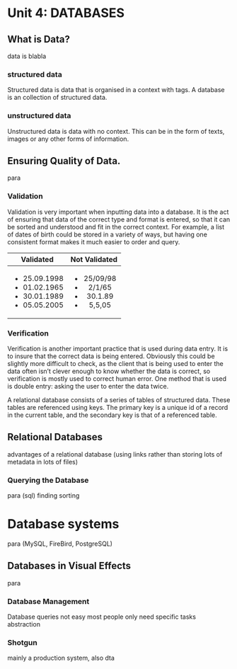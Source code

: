 Unit 4: DATABASES
=============

What is Data?
-------------
data is blabla

### structured data
Structured data is data that is organised in a context with tags. A database is an collection of structured data. 

### unstructured data
Unstructured data is data with no context. This can be in the form of texts, images or any other forms of information.

Ensuring Quality of Data.
-------------
para

### Validation
Validation is very important when inputting data into a database. It is the act of ensuring that data of the correct type and format is entered, so that it can be sorted and understood and fit in the correct context. For example, a list of dates of birth could be stored in a variety of ways, but having one consistent format makes it much easier to order and query.

|Validated|Not Validated|
|:-------:|:-----------:|
|<ul><li>25.09.1998</li> <li>01.02.1965</li> <li>30.01.1989</li> <li>05.05.2005</li></ul>|<ul><li>25/09/98</li> <li>2/1/65</li> <li>30.1.89</li> <li>5,5,05</li></ul>|	

<!-- Table data from above (for clarity)
 <ul>
    <li>25/09/98</li>
    <li>2/1/65</li>
    <li>30.1.89</li>
    <li>5,5,05</li>
</ul>
<ul>
    <li>25.09.1998</li>
    <li>01.02.1965</li>
    <li>30.01.1989</li>
    <li>05.05.2005</li>
</ul> 
-->

### Verification
Verification is another important practice that is used during data entry. It is to insure that the correct data is being entered. Obviously this could be slightly more difficult to check, as the client that is being used to enter the data often isn’t clever enough to know whether the data is correct, so verification is mostly used to correct human error. One method that is used is double entry: asking the user to enter the data twice.

A relational database consists of a series of tables of structured data. These tables are referenced using keys. The primary key is a unique id of a record in the current table, and the secondary key is that of a referenced table.

Relational Databases
-------------
advantages of a relational database (using links rather than storing lots of metadata in lots of files)

### Querying the Database
para (sql) finding sorting

# Database systems
para (MySQL, FireBird, PostgreSQL)

Databases in Visual Effects
-------------
para
### Database Management
Database queries not easy
most people only need specific tasks
abstraction
### Shotgun
mainly a production system, also dta
